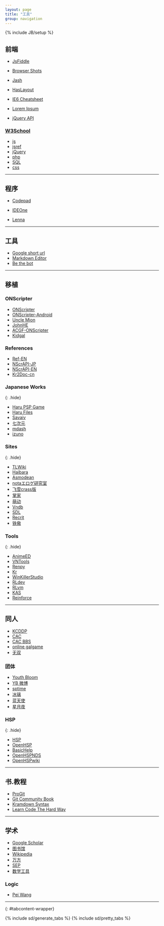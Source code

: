 ```yaml
---
layout: page
title: "工具"
group: navigation
---
```

{% include JB/setup %}

<div markdown="1">

## 前端

* [JsFiddle](http://jsfiddle.net)

* [Browser Shots](http://browsershots.org/)

* [Jash](javascript:(function(){document.body.appendChild(document.createElement('script')).src='http://www.billyreisinger.com/jash/source/latest/Jash.js';})(); "js终端调试器")

* [HasLayout](http://haslayout.net/css/ "IE快来战个痛")

* [IE6 Cheatsheet](http://www.virtuosimedia.com/dev/css/ultimate-ie6-cheatsheet-how-to-fix-25-internet-explorer-6-bugs "IE6 itself is a bug")

* [Lorem Ipsum](http://www.lipsum.com/)

* [jQuery API](http://api.jquery.com/)

### [W3School](http://www.w3school.com.cn)

* [js](http://www.w3school.com.cn/js/)
* [jsref](http://www.w3school.com.cn/js/jsref_obj_string.asp)
* [jQuery](http://www.w3school.com.cn/jquery/jquery_ref_manipulation.asp)
* [php](http://www.w3school.com.cn/php/php_ref_string.asp)
* [SQL](http://www.w3school.com.cn/sql/sql_quickref.asp)
* [css](http://www.w3school.com.cn/css/css_classification.asp)

-----------------------

## 程序

* [Codepad](http://codepad.org)
* [IDEOne](http://ideone.com)

* [Lenna](http://www.cs.cmu.edu/~chuck/lennapg/)

-----------------------

## 工具

* [Google short url](http://goo.gl/)
* [Markdown Editor](http://chaous.com/markdown/)
* [Be the bot](http://www.avivadirectory.com/bethebot/)

-----------------------

## 移植

### ONScripter

* [ONScripter](http://onscripter.sourceforge.jp/onscripter.html)
* [ONScripter-Android](http://onscripter.sourceforge.jp/android/)
* [Uncle Mion](http://unclemion.com/onscripter/)
* [JohnHE](http://blog.163.com/john_he_/)
* [ACGF-ONScripter](http://code.google.com/p/onscripter/)
* [Kidgal](http://kidgal.blog.163.com/)

### References

* [Ref-EN](http://nscripter.insani.org/reference/)
* [NScrAPI-JP](http://senzogawa.s90.xrea.com/reference/NScrAPI.html)
* [NScrAPI-EN](http://unclemion.com/onscripter/api/NScrAPI.html)
* [Kr2Doc-cn](http://code.google.com/p/kr2doc-cn/)

### Japanese Works
{: .hide}

* [Haru PSP Game](http://harupspgame.blog64.fc2.com/)
* [Haru Files](http://briefcase.yahoo.co.jp/bc/qmbqmbqm/lst?.dir=/)
* [Savaiv](http://savaiv.blog81.fc2.com/)
* [七次元](http://nanajigen.mad.buttobi.net)
* [mdash](http://ameblo.jp/mdash/theme-10007280942.html)
* [izuno](http://izuno.blog22.fc2.com/blog-entry-168.html)

### Sites
{: .hide}

* [TLWiki](http://tlwiki.org)
* [Haibara](https://haibara4cgrip.wordpress.com/)
* [Asmodean](http://asmodean.reverse.net/pages/tools_index.html)
* [notaエロゲ研究室](http://anime.geocities.jp/notazsite1/soft/index.html)
* [飞雪crass版](https://www.yukict.com/bbs/forumdisplay.php?fid=69)
* [掌家](http://www.yayabo.cn/)
* [萌动](http://www.iacger.com)
* [Vndb](http://vndb.org)
* [SDL](http://www.libsdl.org/)
* [Recrit](http://recrit.game-ss.com/)
* [铁傲](http://user.gamez.com.tw/forum-477-1.html)

### Tools
{: .hide}
* [AnimeED](http://wks.arai-kibou.ru/animed.php?p=compat)
* [VNTools](http://vn.i-forge.net/tools/)
* [Renpy](http://www.renpy.org/)
* [Kr](http://kikyou.info/tvp/)
* [WinKillerStudio](http://wks.arai-kibou.ru/ae.php)
* [RLdev](http://dev.haeleth.net/rldev.shtml)
* [RLvm](http://www.elliotglaysher.org/rlvm/contributing.html)
* [KAS](http://studiomikan.net/kas/)
* [Reinforce](http://hi.baidu.com/wen11panic/blog/category/reinforcezwei%20pc%BB%F2psp%B6%CBavg32%D2%FD%C7%E6)

-----------------------

## 同人

* [KCDDP](http://kcddp.keyfc.net/bbs/)
* [CAC](http://www.doujingame.cn/)
* [CAC BBS](http://bbs.doujingame.cn/forum.php)
* [online galgame](http://onlinegalgame.com/)
* [无双](http://gamediy.net)

### 团体

* [Youth Bloom](http://www.youth-bloom.cn/)
* [YB 微博](http://weibo.com/youthbloom)
* [sptime](http://blog.sina.com.cn/sptime)
* [冰璃](http://blog.sina.com.cn/u/1451957597 "刻痕")
* [蓝天使](http://angelsblue.cn/ "刻痕")
* [星月夜](http://www.xyygame.net/)

### HSP
{: .hide}

* [HSP](http://hsp.tv/)
* [OpenHSP](http://dev.onionsoft.net/trac/)
* [BasicHelp](http://lhsp.s206.xrea.com/index.en.html)
* [OpenHSPNDS](http://peppermint.jp/products/hsp/)
* [OpenHSPwiki](http://hspdev-wiki.net/?OpenHSP%2FLinux)

-----------------------

## 书.教程

* [ProGit](http://progit.org/book/zh/)
* [Git Community Book](http://gitbook.liuhui998.com/index.html)
* [Kramdown Syntax](http://kramdown.rubyforge.org/syntax.html)
* [Learn Code The Hard Way](http://learncodethehardway.org/)

-----------------------

## 学术

* [Google Scholar](http://scholar.google.com)
* [图书馆](http://www.lib.pku.edu.cn)
* [Wikipedia](http://www.wikipedia.org/)
* [万方](http://g.wanfangdata.com.cn/)
* [SEP](http://plato.stanford.edu/)
* [数学工具](http://zh.numberempire.com/)

### Logic

* [Pei Wang](http://www.cis.temple.edu/~wangp/)

-----------------------

</div>
{: #tabcontent-wrapper}

{% include sd/generate_tabs %}
{% include sd/pretty_tabs %}

